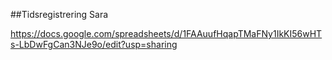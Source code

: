 ##Tidsregistrering Sara

https://docs.google.com/spreadsheets/d/1FAAuufHqapTMaFNy1IkKI56wHTs-LbDwFgCan3NJe9o/edit?usp=sharing

